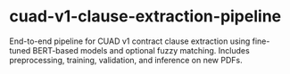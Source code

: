 # cuad-v1-clause-extraction-pipeline
End-to-end pipeline for CUAD v1 contract clause extraction using fine-tuned BERT-based models and optional fuzzy matching. Includes preprocessing, training, validation, and inference on new PDFs.
